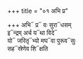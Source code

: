 +++
title = "०१ अभि प्र"

+++
अभि᳓ प्र᳓ वः सुरा᳓धसम्  
इ᳓न्द्रम् अर्च य᳓था विदे᳓  
यो᳓ जरितृ᳓भ्यो मघ᳓वा पुरूव᳓सुः  
सह᳓स्रेणेव शि᳓क्षति